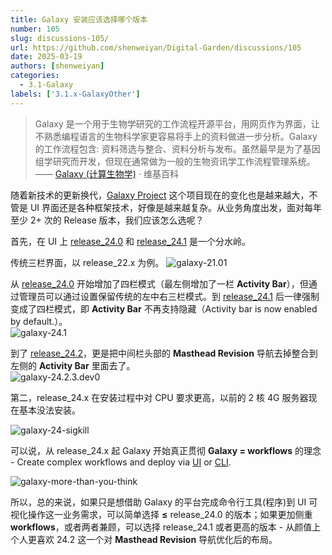 ```yaml
---
title: Galaxy 安装应该选择哪个版本
number: 105
slug: discussions-105/
url: https://github.com/shenweiyan/Digital-Garden/discussions/105
date: 2025-03-19
authors: [shenweiyan]
categories: 
  - 3.1-Galaxy
labels: ['3.1.x-GalaxyOther']
---
```


<!--Catories:3.1.x-GalaxyOther-->

> Galaxy  是一个用于生物学研究的工作流程开源平台，用网页作为界面，让不熟悉编程语言的生物科学家更容易将手上的资料做进一步分析。Galaxy 的工作流程包含: 资料筛选与整合、资料分析与发布。虽然最早是为了基因组学研究而开发，但现在通常做为一般的生物资讯学工作流程管理系统。  —— [Galaxy (计算生物学)](https://zh.wikipedia.org/wiki/Galaxy_(%E8%A8%88%E7%AE%97%E7%94%9F%E7%89%A9%E5%AD%B8)) · 维基百科

随着新技术的更新换代，[Galaxy Project](https://github.com/galaxyproject/galaxy) 这个项目现在的变化也是越来越大，不管是 UI 界面还是各种框架技术，好像是越来越复杂。从业务角度出发，面对每年至少 2+ 次的 Release 版本，我们应该怎么选呢？

<!-- more -->

首先，在 UI 上 [release_24.0](https://docs.galaxyproject.org/en/master/releases/24.0_announce.html) 和 [release_24.1](https://docs.galaxyproject.org/en/master/releases/24.1_announce.html) 是一个分水岭。

传统三栏界面，以 release_22.x 为例。
![galaxy-21.01](https://kg.weiyan.tech/2025/03/galaxy-21.01.png)

从 [release_24.0](https://docs.galaxyproject.org/en/master/releases/24.0_announce.html) 开始增加了四栏模式（最左侧增加了一栏 **Activity Bar**），但通过管理员可以通过设置保留传统的左中右三栏模式。到 [release_24.1](https://docs.galaxyproject.org/en/master/releases/24.1_announce.html) 后一律强制变成了四栏模式，即 **Activity Bar** 不再支持隐藏（Activity bar is now enabled by default.）。    
![galaxy-24.1](https://kg.weiyan.tech/2024/10/galaxy-24.1.png)

到了 [release_24.2](https://docs.galaxyproject.org/en/master/releases/24.2_announce.html)，更是把中间栏头部的 **Masthead Revision** 导航去掉整合到左侧的 **Activity Bar** 里面去了。    
![galaxy-24.2.3.dev0](https://kg.weiyan.tech/2025/03/galaxy-24.2.3.dev0.png)

第二，release_24.x 在安装过程中对 CPU 要求更高，以前的 2 核 4G 服务器现在基本没法安装。  
  
![galaxy-24-sigkill](https://kg.weiyan.tech/2025/03/galaxy-24-sigkill.png)

可以说，从 release_24.x 起 Galaxy 开始真正贯彻 **Galaxy = workflows** 的理念 - Create complex workflows and deploy via [UI](https://training.galaxyproject.org/training-material/topics/galaxy-interface/tutorials/workflow-editor/tutorial.html) or [CLI](https://training.galaxyproject.org/training-material/topics/galaxy-interface/tutorials/workflow-automation/tutorial.html). 

![galaxy-more-than-you-think](https://kg.weiyan.tech/2025/03/galaxy-more-than-you-think.png)

所以，总的来说，如果只是想借助 Galaxy 的平台完成命令行工具(程序)到 UI 可视化操作这一业务需求，可以简单选择 **≤** release_24.0 的版本；如果更加侧重 **workflows**，或者两者兼顾，可以选择 release_24.1 或者更高的版本 - 从颜值上个人更喜欢 24.2 这一个对 **Masthead Revision** 导航优化后的布局。

<script src="https://giscus.app/client.js"
	data-repo="shenweiyan/Digital-Garden"
	data-repo-id="R_kgDOKgxWlg"
	data-mapping="number"
	data-term="105"
	data-reactions-enabled="1"
	data-emit-metadata="0"
	data-input-position="bottom"
	data-theme="light"
	data-lang="zh-CN"
	crossorigin="anonymous"
	async>
</script>
